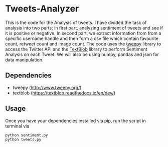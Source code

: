 # Tweets-Analyzer

This is the code for the Analysis of tweets. I have divided the task of analysis into two parts; in first part, analyzing sentiment of tweets and see if it is positive or negative. In second part, we extract information from from a specific username handle and then form a csv file which contain favourite count, retweet count and image count. The code uses the [tweepy](http://www.tweepy.org/)  library to access the Twitter API and the [TextBlob](https://textblob.readthedocs.io/en/dev/) library to perform Sentiment Analysis on each Tweet. We will also be using numpy, pandas and json for data manipulation.

## Dependencies

* tweepy (http://www.tweepy.org/)
* textblob (https://textblob.readthedocs.io/en/dev/)

## Usage

Once you have your dependencies installed via pip, run the script in terminal via

```
python sentiment.py
python tweets.py
```
